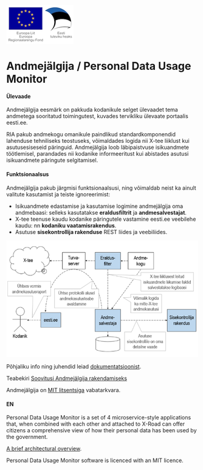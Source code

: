 ![EL Regionaalarengu Fond](doc/img/EL_Regionaalarengu_Fond_horisontaalne.jpg)

Andmejälgija / Personal Data Usage Monitor
=====================

#### Ülevaade

Andmejälgija eesmärk on pakkuda kodanikule selget ülevaadet tema andmetega sooritatud toimingutest, kuvades tervikliku ülevaate portaalis eesti.ee. 

RIA pakub andmekogu omanikule paindlikud standardkomponendid lahenduse tehniliseks teostuseks, võimaldades logida nii X-tee liiklust kui asutusesiseseid päringuid. Andmejälgija loob läbipaistvuse isikuandmete töötlemisel, parandades nii kodanike informeeritust kui abistades asutusi isikuandmete päringute selgitamisel.

#### Funktsionaalsus

Andmejälgija pakub järgmisi funktsionaalsusi, ning võimaldab neist ka ainult valitute kasutamist ja teiste ignoreerimist:

* Isikuandmete edastamise ja kasutamise logimine andmejälgija oma andmebaasi: selleks kasutatakse **eraldusfiltrit** ja **andmesalvestajat**.
* X-tee teenuse kaudu kodanike päringutele vastamine eesti.ee veebilehe kaudu: nn **kodaniku vaatamisrakendus**.
* Asutuse **sisekontrollija rakenduse** REST liides ja veebiliides.

![AJ_3](doc/img/AJ_4.png)

Põhjaliku info ning juhendid leiad [dokumentatsioonist](doc/README.md).

Teabekiri [Soovitusi Andmejälgija rakendamiseks](https://github.com/e-gov/AJ/blob/master/doc/Soovitusi%20Andmejalgija%20rakendamiseks.pdf)

Andmejälgija on [MIT litsentsiga](LICENSE.txt) vabatarkvara.

#### EN

Personal Data Usage Monitor is a set of 4 microservice-style applications that, when combined with each other and attached to X-Road can offer citizens a comprehensive view of how their personal data has been used by the government.

[A brief architectural overview](https://github.com/e-gov/AJ/blob/master/preliminary/Overview.md).

Personal Data Usage Monitor software is licenced with an MIT licence.
